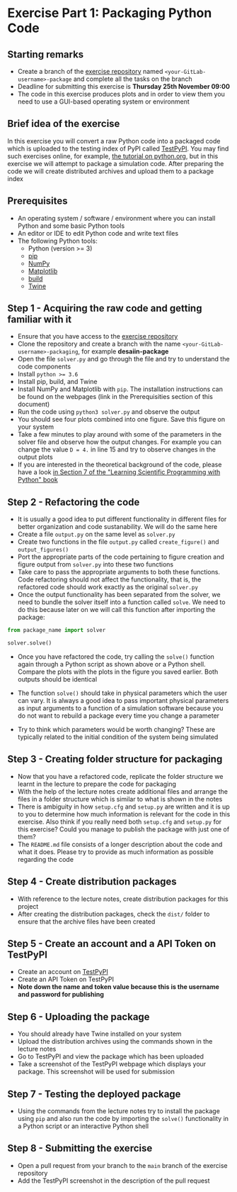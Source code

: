 # Exercise Part 1: Packaging Python Code

## Starting remarks

- Create a branch of the [exercise repository](https://github.com/Simulation-Software-Engineering/test-exercise-packaging/tree/main) named `<your-GitLab-username>-package` and complete all the tasks on the branch
- Deadline for submitting this exercise is **Thursday 25th November 09:00**
- The code in this exercise produces plots and in order to view them you need to use a GUI-based operating system or environment

## Brief idea of the exercise

In this exercise you will convert a raw Python code into a packaged code which is uploaded to the testing index of PyPI called [TestPyPI](https://test.pypi.org/). You may find such exercises online, for example, [the tutorial on python.org](https://packaging.python.org/tutorials/packaging-projects/), but in this exercise we will attempt to package a simulation code. After preparing the code we will create distributed archives and upload them to a package index

## Prerequisites

- An operating system / software / environment where you can install Python and some basic Python tools
- An editor or IDE to edit Python code and write text files
- The following Python tools:
    - Python (version >= 3)
    - [pip](https://pypi.org/project/pip/)
    - [NumPy](https://numpy.org/)
    - [Matplotlib](https://matplotlib.org/)
    - [build](https://pypa-build.readthedocs.io/en/latest/)
    - [Twine](https://twine.readthedocs.io/en/latest/)

## Step 1 - Acquiring the raw code and getting familiar with it

- Ensure that you have access to the [exercise repository](https://github.com/Simulation-Software-Engineering/test-exercise-packaging/tree/main)
- Clone the repository and create a branch with the name `<your-GitLab-username>-packaging`, for example **desaiin-package**
- Open the file `solver.py` and go through the file and try to understand the code components
- Install `python >= 3.6`
- Install pip, build, and Twine
- Install NumPy and Matplotlib with `pip`. The installation instructions can be found on the webpages (link in the Prerequisities section of this document)
- Run the code using `python3 solver.py` and observe the output
- You should see four plots combined into one figure. Save this figure on your system
- Take a few minutes to play around with some of the parameters in the solver file and observe how the output changes. For example you can change the value `D = 4.` in line 15 and try to observe changes in the output plots
- If you are interested in the theoretical background of the code, please have a look [in Section 7 of the "Learning Scientific Programming with Python" book](https://scipython.com/book/chapter-7-matplotlib/examples/the-two-dimensional-diffusion-equation/)

## Step 2 - Refactoring the code

- It is usually a good idea to put different functionality in different files for better organization and code sustanability. We will do the same here
- Create a file `output.py` on the same level as `solver.py`
- Create two functions in the file `output.py` called `create_figure()` and `output_figures()`
- Port the appropriate parts of the code pertaining to figure creation and figure output from `solver.py` into these two functions
- Take care to pass the appropriate arguments to both these functions. Code refactoring should not affect the functionality, that is, the refactored code should work exactly as the original `solver.py`
- Once the output functionality has been separated from the solver, we need to bundle the solver itself into a function called `solve`. We need to do this because later on we will call this function after importing the package:

```python
from package_name import solver

solver.solve()
```

- Once you have refactored the code, try calling the `solve()` function again through a Python script as shown above or a Python shell. Compare the plots with the plots in the figure you saved earlier. Both outputs should be identical

- The function `solve()` should take in physical parameters which the user can vary. It is always a good idea to pass important physical parameters as input arguments to a function of a simulation software because you do not want to rebuild a package every time you change a parameter
- Try to think which parameters would be worth changing? These are typically related to the initial condition of the system being simulated

## Step 3 - Creating folder structure for packaging

- Now that you have a refactored code, replicate the folder structure we learnt in the lecture to prepare the code for packaging
- With the help of the lecture notes create additional files and arrange the files in a folder structure which is similar to what is shown in the notes
- There is ambiguity in how `setup.cfg` and `setup.py` are written and it is up to you to determine how much information is relevant for the code in this exercise. Also think if you really need both `setup.cfg` and `setup.py` for this exercise? Could you manage to publish the package with just one of them?
- The `README.md` file consists of a longer description about the code and what it does. Please try to provide as much information as possible regarding the code

## Step 4 - Create distribution packages

- With reference to the lecture notes, create distribution packages for this project
- After creating the distribution packages, check the `dist/` folder to ensure that the archive files have been created

## Step 5 - Create an account and a API Token on TestPyPI

- Create an account on [TestPyPI](https://packaging.python.org/guides/using-testpypi/)
- Create an API Token on TestPyPI
- **Note down the name and token value because this is the username and password for publishing**

## Step 6 - Uploading the package

- You should already have Twine installed on your system
- Upload the distribution archives using the commands shown in the lecture notes
- Go to TestPyPI and view the package which has been uploaded
- Take a screenshot of the TestPyPI webpage which displays your package. This screenshot will be used for submission

## Step 7 - Testing the deployed package

- Using the commands from the lecture notes try to install the package using `pip` and also run the code by importing the `solve()` functionality in a Python script or an interactive Python shell

## Step 8 - Submitting the exercise

- Open a pull request from your branch to the `main` branch of the exercise repository
- Add the TestPyPI screenshot in the description of the pull request
